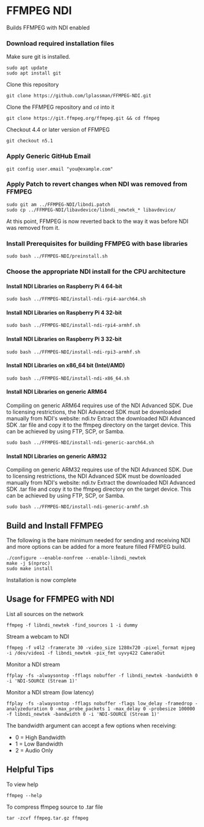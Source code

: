 # FFMPEG NDI

Builds FFMPEG with NDI enabled

### Download required installation files

Make sure git is installed.

```
sudo apt update
sudo apt install git
```
Clone this repository

```
git clone https://github.com/lplassman/FFMPEG-NDI.git
```

Clone the FFMPEG repository and `cd` into it

```
git clone https://git.ffmpeg.org/ffmpeg.git && cd ffmpeg
```

Checkout 4.4 or later version of FFMPEG
```
git checkout n5.1
```
### Apply Generic GitHub Email
```
git config user.email "you@example.com"
```
### Apply Patch to revert changes when NDI was removed from FFMPEG
```
sudo git am ../FFMPEG-NDI/libndi.patch
sudo cp ../FFMPEG-NDI/libavdevice/libndi_newtek_* libavdevice/
```
At this point, FFMPEG is now reverted back to the way it was before NDI was removed from it.

### Install Prerequisites for building FFMPEG with base libraries
```
sudo bash ../FFMPEG-NDI/preinstall.sh
```
### Choose the appropriate NDI install for the CPU architecture

#### Install NDI Libraries on Raspberry Pi 4 64-bit
```
sudo bash ../FFMPEG-NDI/install-ndi-rpi4-aarch64.sh
```

#### Install NDI Libraries on Raspberry Pi 4 32-bit
```
sudo bash ../FFMPEG-NDI/install-ndi-rpi4-armhf.sh
```

#### Install NDI Libraries on Raspberry Pi 3 32-bit
```
sudo bash ../FFMPEG-NDI/install-ndi-rpi3-armhf.sh
```

#### Install NDI Libraries on x86_64 bit (Intel/AMD)
```
sudo bash ../FFMPEG-NDI/install-ndi-x86_64.sh
```

#### Install NDI Libraries on generic ARM64

Compiling on generic ARM64 requires use of the NDI Advanced SDK. Due to licensing restrictions, the NDI Advanced SDK must be downloaded manually from NDI's website: ndi.tv
Extract the downloaded NDI Advanced SDK .tar file and copy it to the ffmpeg directory on the target device. This can be achieved by using FTP, SCP, or Samba.
```
sudo bash ../FFMPEG-NDI/install-ndi-generic-aarch64.sh
```
#### Install NDI Libraries on generic ARM32

Compiling on generic ARM32 requires use of the NDI Advanced SDK. Due to licensing restrictions, the NDI Advanced SDK must be downloaded manually from NDI's website: ndi.tv
Extract the downloaded NDI Advanced SDK .tar file and copy it to the ffmpeg directory on the target device. This can be achieved by using FTP, SCP, or Samba.
```
sudo bash ../FFMPEG-NDI/install-ndi-generic-armhf.sh
```

## Build and Install FFMPEG
The following is the bare minimum needed for sending and receiving NDI and more options can be added for a more feature filled FFMPEG build.
```
./configure --enable-nonfree --enable-libndi_newtek
make -j $(nproc)
sudo make install
```
Installation is now complete

## Usage for FFMPEG with NDI

List all sources on the network
```
ffmpeg -f libndi_newtek -find_sources 1 -i dummy
```

Stream a webcam to NDI
```
ffmpeg -f v4l2 -framerate 30 -video_size 1280x720 -pixel_format mjpeg -i /dev/video1 -f libndi_newtek -pix_fmt uyvy422 CameraOut
```

Monitor a NDI stream
```
ffplay -fs -alwaysontop -fflags nobuffer -f libndi_newtek -bandwidth 0 -i 'NDI-SOURCE (Stream 1)'
```
Monitor a NDI stream (low latency)
```
ffplay -fs -alwaysontop -fflags nobuffer -flags low_delay -framedrop -analyzeduration 0 -max_probe_packets 1 -max_delay 0 -probesize 100000 -f libndi_newtek -bandwidth 0 -i 'NDI-SOURCE (Stream 1)'
```

The bandwidth argument can accept a few options when receiving:
- 0 = High Bandwidth
- 1 = Low Bandwidth
- 2 = Audio Only

## Helpful Tips

To view help
```
ffmpeg --help
```
To compress ffmpeg source to .tar file
```
tar -zcvf ffmpeg.tar.gz ffmpeg
```
